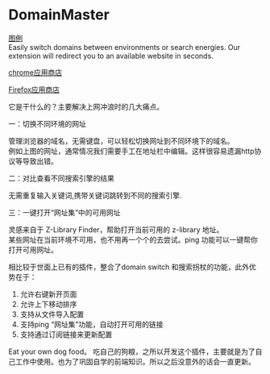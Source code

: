# DomainMaster
[图例](https://raw.githubusercontent.com/horizon365/DomainMaster/main/main.png)     
Easily switch domains between environments or search energies. Our extension will redirect you to an available website in seconds.

[chrome应用商店](https://chromewebstore.google.com/detail/domain-master/pbpfhhnnhmhbcpolipadlglokclogaeh?utm_source=ext_app_menu)

[Firefox应用商店](https://addons.mozilla.org/zh-CN/firefox/addon/domain-master-and-ping/?utm_source=addons.mozilla.org&utm_medium=referral&utm_content=search)

它是干什么的？主要解决上网冲浪时的几大痛点。

一：切换不同环境的网址

管理浏览器的域名，无需键盘，可以轻松切换网址到不同环境下的域名。     
例如上图的网址，通常情况我们需要手工在地址栏中编辑。这样很容易遗漏http协议等导致出错。

二：对比查看不同搜索引擎的结果

无需重复输入关键词,携带关键词跳转到不同的搜索引擎.

三：一键打开“网址集”中的可用网址

灵感来自于 Z-Library Finder，帮助打开当前可用的 z-library 地址。      
某些网址在当前环境不可用，也不用再一个个的去尝试。ping 功能可以一键帮你打开可用网址。

相比较于世面上已有的插件，整合了domain switch 和搜索拐杖的功能，此外优势在于： 
1. 允许右键新开页面
2. 允许上下移动排序
3. 支持从文件导入配置
4. 支持ping “网址集”功能，自动打开可用的链接
5. 支持通过订阅链接来更新配置

Eat your own dog food。 吃自己的狗粮，之所以开发这个插件，主要就是为了自己工作中使用。也为了巩固自学的前端知识。所以之后没意外的话会一直更新。
